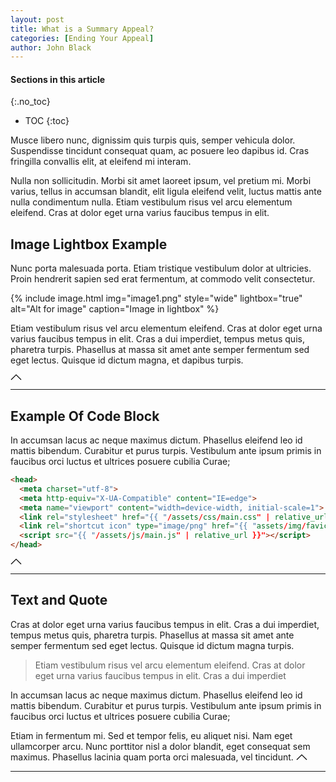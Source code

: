 ```yaml
---
layout: post
title: What is a Summary Appeal?
categories: [Ending Your Appeal]
author: John Black
---
```


#### Sections in this article
{:.no_toc}
* TOC
{:toc}

Musce libero nunc, dignissim quis turpis quis, semper vehicula dolor. Suspendisse tincidunt consequat quam, ac posuere leo dapibus id. Cras fringilla convallis elit, at eleifend mi interam.

Nulla non sollicitudin. Morbi sit amet laoreet ipsum, vel pretium mi. Morbi varius, tellus in accumsan blandit, elit ligula eleifend velit, luctus mattis ante nulla condimentum nulla. Etiam vestibulum risus vel arcu elementum eleifend. Cras at dolor eget urna varius faucibus tempus in elit.

## Image Lightbox Example
Nunc porta malesuada porta. Etiam tristique vestibulum dolor at ultricies. Proin hendrerit sapien sed erat fermentum, at commodo velit consectetur.

{% include image.html img="image1.png" style="wide" lightbox="true" alt="Alt for image" caption="Image in lightbox" %}

Etiam vestibulum risus vel arcu elementum eleifend. Cras at dolor eget urna varius faucibus tempus in elit. Cras a dui imperdiet, tempus metus quis, pharetra turpis. Phasellus at massa sit amet ante semper fermentum sed eget lectus. Quisque id dictum magna, et dapibus turpis.

<a href="#" data-uk-totop="" data-uk-scroll="duration: 400" class="uk-float-right uk-margin-small-top uk-totop uk-icon"><svg width="18" height="10" viewBox="0 0 18 10" xmlns="http://www.w3.org/2000/svg"><polyline fill="none" stroke="#000" stroke-width="1.2" points="1 9 9 1 17 9 "></polyline></svg></a>
<br>
<hr>


## Example Of Code Block
In accumsan lacus ac neque maximus dictum. Phasellus eleifend leo id mattis bibendum. Curabitur et purus turpis. Vestibulum ante ipsum primis in faucibus orci luctus et ultrices posuere cubilia Curae;

```html
<head>
  <meta charset="utf-8">
  <meta http-equiv="X-UA-Compatible" content="IE=edge">
  <meta name="viewport" content="width=device-width, initial-scale=1">
  <link rel="stylesheet" href="{{ "/assets/css/main.css" | relative_url }}">
  <link rel="shortcut icon" type="image/png" href="{{ "assets/img/favicon.png" | relative_url }}" >
  <script src="{{ "/assets/js/main.js" | relative_url }}"></script>
</head>
```
<a href="#" data-uk-totop="" data-uk-scroll="duration: 400" class="uk-float-right uk-margin-small-top uk-totop uk-icon"><svg width="18" height="10" viewBox="0 0 18 10" xmlns="http://www.w3.org/2000/svg"><polyline fill="none" stroke="#000" stroke-width="1.2" points="1 9 9 1 17 9 "></polyline></svg></a>
<br>
<hr>

## Text and Quote
Cras at dolor eget urna varius faucibus tempus in elit. Cras a dui imperdiet, tempus metus quis, pharetra turpis. Phasellus at massa sit amet ante semper fermentum sed eget lectus. Quisque id dictum magna turpis.

> Etiam vestibulum risus vel arcu elementum eleifend. Cras at dolor eget urna varius faucibus tempus in elit. Cras a dui imperdiet

In accumsan lacus ac neque maximus dictum. Phasellus eleifend leo id mattis bibendum. Curabitur et purus turpis. Vestibulum ante ipsum primis in faucibus orci luctus et ultrices posuere cubilia Curae;

Etiam in fermentum mi. Sed et tempor felis, eu aliquet nisi. Nam eget ullamcorper arcu. Nunc porttitor nisl a dolor blandit, eget consequat sem maximus. Phasellus lacinia quam porta orci malesuada, vel tincidunt.
<a href="#" data-uk-totop="" data-uk-scroll="duration: 400" class="uk-float-right uk-margin-small-top uk-totop uk-icon"><svg width="18" height="10" viewBox="0 0 18 10" xmlns="http://www.w3.org/2000/svg"><polyline fill="none" stroke="#000" stroke-width="1.2" points="1 9 9 1 17 9 "></polyline></svg></a>
<br>
<hr>
<br>
<br>
